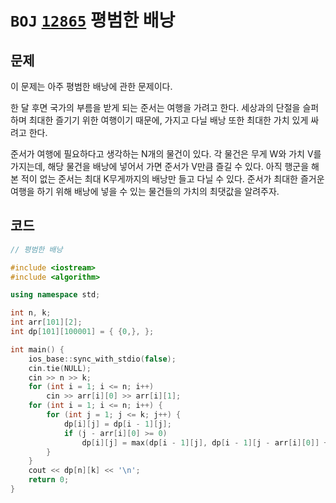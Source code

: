 # `BOJ` [`12865`](https://www.acmicpc.net/problem/12865) 평범한 배낭



## 문제

이 문제는 아주 평범한 배낭에 관한 문제이다.

한 달 후면 국가의 부름을 받게 되는 준서는 여행을 가려고 한다. 세상과의 단절을 슬퍼하며 최대한 즐기기 위한 여행이기 때문에, 가지고 다닐 배낭 또한 최대한 가치 있게 싸려고 한다.

준서가 여행에 필요하다고 생각하는 N개의 물건이 있다. 각 물건은 무게 W와 가치 V를 가지는데, 해당 물건을 배낭에 넣어서 가면 준서가 V만큼 즐길 수 있다. 아직 행군을 해본 적이 없는 준서는 최대 K무게까지의 배낭만 들고 다닐 수 있다. 준서가 최대한 즐거운 여행을 하기 위해 배낭에 넣을 수 있는 물건들의 가치의 최댓값을 알려주자.



## 코드

```cpp
// 평범한 배낭

#include <iostream>
#include <algorithm>

using namespace std;

int n, k;
int arr[101][2];
int dp[101][100001] = { {0,}, };

int main() {
	ios_base::sync_with_stdio(false);
	cin.tie(NULL);
	cin >> n >> k;
	for (int i = 1; i <= n; i++)
		cin >> arr[i][0] >> arr[i][1];
	for (int i = 1; i <= n; i++) {
		for (int j = 1; j <= k; j++) {
			dp[i][j] = dp[i - 1][j];
			if (j - arr[i][0] >= 0)
				dp[i][j] = max(dp[i - 1][j], dp[i - 1][j - arr[i][0]] + arr[i][1]);
		}
	}
	cout << dp[n][k] << '\n';
	return 0;
}
```


